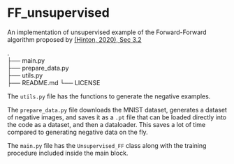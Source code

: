 # FF_unsupervised

An implementation of unsupervised example of the Forward-Forward algorithm proposed
by [(Hinton, 2020), Sec 3.2](https://www.cs.toronto.edu/~hinton/FFA13.pdf)

.  
├── main.py  
├── prepare_data.py  
├── utils.py  
├── README.md 
└── LICENSE

The `utils.py` file has the functions to generate the negative examples.

The `prepare_data.py` file downloads the MNIST dataset, generates a dataset of negative images, and saves it as a `.pt`
file that can be loaded directly into the code as a dataset, and then a dataloader. This saves a lot of time compared to
generating negative data on the fly.

The `main.py` file has the `Unsupervised_FF` class along with the training procedure included inside the main block.
